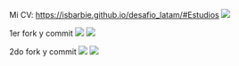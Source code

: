 Mi CV: https://isbarbie.github.io/desafio_latam/#Estudios
<img src="./Assets/imgs/cv web.png">

1er fork y commit
<img src="./Assets/imgs/fork1.png">
<img src="./Assets/imgs/commit 1.png">

2do fork y commit
<img src="./Assets/imgs/fork 2.png">
<img src="./Assets/imgs/comit 2.png">
